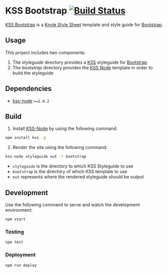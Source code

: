 # KSS Bootstrap [![Build Status](https://travis-ci.org/RobLoach/kss-bootstrap.svg?branch=master)](https://travis-ci.org/RobLoach/kss-bootstrap)

[KSS Bootstrap](https://github.com/robloach/kss-bootstrap) is a [Knyle Style Sheet](http://warpspire.com/kss/) template and style guide for [Bootstrap](http://getbootstrap.com).


## Usage

This project includes two components:

1. The *styleguide* directory provides a [KSS](http://warpspire.com/kss/) styleguide for [Bootstrap](http://getbootstrap.com)
2. The *bootstrap* directory provides the [KSS Node](http://kss-node.github.io/kss-node/) template in order to build the styleguide

## Dependencies

* [kss-node](https://github.com/kss-node/kss-node) `>=2.0.2`

## Build

1. Install [KSS-Node](http://kss-node.github.io/kss-node/) by using the following command:

  ``` bash
  npm install kss -g
  ```

2. Render the site using the following command:

  ``` bash
  kss-node styleguide out -t bootstrap
  ```

  * `styleguide` is the directory to which KSS Styleguide to use
  * `bootstrap` is the directory of which KSS template to use
  * `out` represents where the rendered styleguide should be output


## Development

Use the following command to serve and watch the development environment:

    npm start

### Testing

    npm test

### Deployment

    npm run deploy
